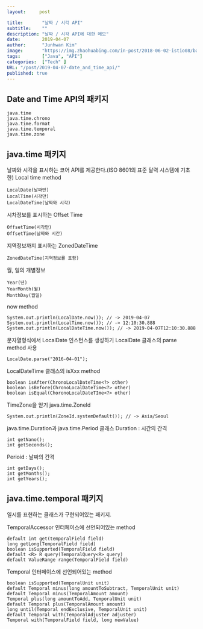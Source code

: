 ```yaml
---
layout:     post

title:       "날짜 / 시각 API"
subtitle:    ""
description: "날짜 / 시각 API에 대한 메모"
date:        2019-04-07
author:      "Junhwan Kim"
image:       "https://img.zhaohuabing.com/in-post/2018-06-02-istio08/background.jpg"
tags:        ["Java", "API"]
categories:  ["Tech" ]
URL: "/post/2019-04-07-date_and_time_api/"
published: true
---
```


## Date and Time API의 패키지
```
java.time
java.time.chrono
java.time.format
java.time.temporal
java.time.zone
```

## java.time 패키지
날짜와 시각을 표시하는 코어 API를 제공한다.(ISO 8601의 표준 달력 시스템에 기초한)
Local time method
```
LocalDate(날짜만)
LocalTime(시각만)
LocalDateTime(날짜와 시각)
```
시차정보를 표시하는 Offset Time
```
OffsetTime(시각만)
OffsetTime(날짜와 시간)
```
지역정보까지 표시하는 ZonedDateTime
```
ZonedDateTime(지역정보를 포함)
```
월, 일의 개별정보
```
Year(년)
YearMonth(월)
MonthDay(월일)
```

now method
```
System.out.println(LocalDate.now()); // -> 2019-04-07
System.out.println(LocalTime.now()); // -> 12:10:30.888
System.out.println(LocalDateTime.now()); // -> 2019-04-07T12:10:30.888
```

문자열형식에서 LocalDate 인스턴스를 생성하기
LocalDate 클래스의 parse method 사용
```
LocalDate.parse("2016-04-01");
```

LocalDateTime 클래스의 isXxx method
```
boolean isAfter(ChronoLocalDateTime<?> other)
boolean isBefore(ChronoLocalDateTime<?> other)
boolean isEqual(ChoronoLocalDateTIme<?> other)
```

TimeZone을 얻기
java.time.ZoneId
```
System.out.println(ZoneId.systemDefault()); // -> Asia/Seoul
```

java.time.Duration과 java.time.Period 클래스
Duration : 시간의 간격
```
int getNano();
int getSeconds();
```
Perioid : 날짜의 간격
```
int getDays();
int getMonths();
int getYears();
```
## java.time.temporal 패키지
일시를 표현하는 클래스가 구현되어있는 패키지.

TemporalAccessor 인터페이스에 선언되어있는 method
```
default int get(temporalField field)
long getLong(TemporalField field)
boolean isSupported(TemporalField field)
default <R> R query(TemporalQuery<R> query)
default ValueRange range(TemporalField field)
```

Temporal 인터페이스에 선언되어있는 method
```
boolean isSupported(TemporalUnit unit)
default Temporal minus(long amountToSubtract, TemporalUnit unit)
default Temporal minus(TemporalAmount amount)
Temporal plus(long amountToAdd, TemporalUnit unit)
default Temporal plus(TemporalAmount amount)
long until(Temporal endExclusive, TemporalUnit unit)
default Temporal with(TemporalAdjuster adjuster)
Temporal with(TemporalField field, long newValue)
```

